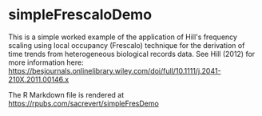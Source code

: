 # simpleFrescaloDemo
This is a simple worked example of the application of Hill's frequency scaling using local occupancy (Frescalo) technique for the derivation of time trends from heterogeneous biological records data. See Hill (2012) for more information here: https://besjournals.onlinelibrary.wiley.com/doi/full/10.1111/j.2041-210X.2011.00146.x

The R Markdown file is rendered at https://rpubs.com/sacrevert/simpleFresDemo
